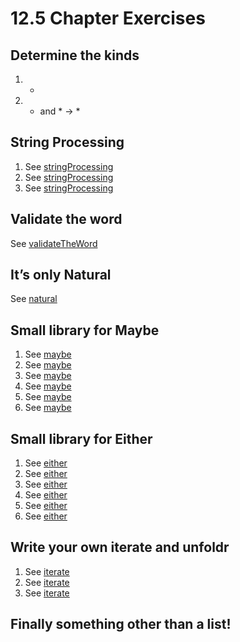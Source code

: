 # 12.5 Chapter Exercises

## Determine the kinds

1. *
2. * and * -> *

## String Processing

1. See [stringProcessing](stringProcessing.hs#L3-L18)
2. See [stringProcessing](stringProcessing.hs#L21-L30)
3. See [stringProcessing](stringProcessing.hs#L32-L36)

## Validate the word

See [validateTheWord](validateTheWord.hs)

## It’s only Natural

See [natural](natural.hs)

## Small library for Maybe

1. See [maybe](maybe.hs#L1-L7)
2. See [maybe](maybe.hs#L9-L15)
3. See [maybe](maybe.hs#L17-L19)
4. See [maybe](maybe.hs#L21-L27)
5. See [maybe](maybe.hs#L29-L30)
6. See [maybe](maybe.hs#L32-L35)

## Small library for Either

1. See [either](either.hs#L1-L6)
2. See [either](either.hs#L8-L13)
3. See [either](either.hs#L18-L20)
4. See [either](either.hs#L21-L27)
5. See [either](either.hs#L22-L24)
6. See [either](either.hs#L26-L27)

## Write your own iterate and unfoldr

1. See [iterate](iterate.hs#L1-L2)
2. See [iterate](iterate.hs#L4-L9)
3. See [iterate](iterate.hs#L11-L12)

## Finally something other than a list!


